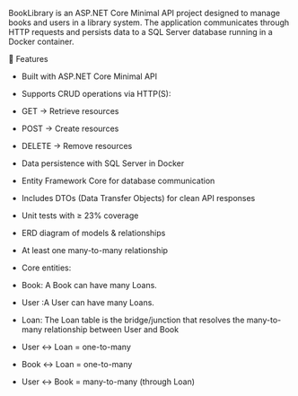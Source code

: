 BookLibrary is an ASP.NET Core Minimal API project designed to manage books and users in a library system. The application communicates through HTTP requests and persists data to a SQL Server database running in a Docker container.

🚀 Features

* Built with ASP.NET Core Minimal API

* Supports CRUD operations via HTTP(S):

- GET → Retrieve resources

- POST → Create resources

- DELETE → Remove resources

* Data persistence with SQL Server in Docker

* Entity Framework Core for database communication

* Includes DTOs (Data Transfer Objects) for clean API responses

* Unit tests with ≥ 23% coverage

* ERD diagram of models & relationships

* At least one many-to-many relationship

* Core entities:

- Book: A Book can have many Loans.

- User :A User can have many Loans.

- Loan: The Loan table is the bridge/junction that resolves the many-to-many relationship between User and Book

* User ↔ Loan = one-to-many

* Book ↔ Loan = one-to-many

* User ↔ Book = many-to-many (through Loan)
